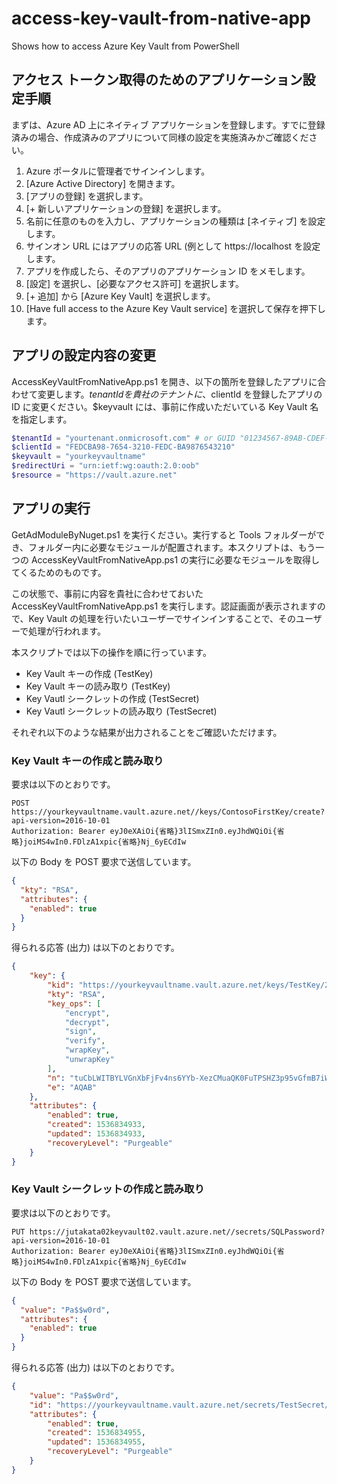 # access-key-vault-from-native-app

Shows how to access Azure Key Vault from PowerShell

## アクセス トークン取得のためのアプリケーション設定手順

まずは、Azure AD 上にネイティブ アプリケーションを登録します。すでに登録済みの場合、作成済みのアプリについて同様の設定を実施済みかご確認ください。

1. Azure ポータルに管理者でサインインします。
2. [Azure Active Directory] を開きます。
3. [アプリの登録] を選択します。
4. [+ 新しいアプリケーションの登録] を選択します。
5. 名前に任意のものを入力し、アプリケーションの種類は [ネイティブ] を設定します。
6. サインオン URL にはアプリの応答 URL (例として https://localhost を設定します。
7. アプリを作成したら、そのアプリのアプリケーション ID をメモします。
8. [設定] を選択し、[必要なアクセス許可] を選択します。
9. [+ 追加] から [Azure Key Vault] を選択します。
10. [Have full access to the Azure Key Vault service] を選択して保存を押下します。

## アプリの設定内容の変更

AccessKeyVaultFromNativeApp.ps1 を開き、以下の箇所を登録したアプリに合わせて変更します。$tenantId を貴社のテナントに、$clientId を登録したアプリの ID に変更ください。$keyvault には、事前に作成いただいている Key Vault 名を指定します。

```powershell
$tenantId = "yourtenant.onmicrosoft.com" # or GUID "01234567-89AB-CDEF-0123-456789ABCDEF"
$clientId = "FEDCBA98-7654-3210-FEDC-BA9876543210"
$keyvault = "yourkeyvaultname"
$redirectUri = "urn:ietf:wg:oauth:2.0:oob"
$resource = "https://vault.azure.net" 
```

## アプリの実行

GetAdModuleByNuget.ps1 を実行ください。実行すると Tools フォルダーができ、フォルダー内に必要なモジュールが配置されます。本スクリプトは、もう一つの AccessKeyVaultFromNativeApp.ps1 の実行に必要なモジュールを取得してくるためのものです。

この状態で、事前に内容を貴社に合わせておいた AccessKeyVaultFromNativeApp.ps1 を実行します。認証画面が表示されますので、Key Vault の処理を行いたいユーザーでサインインすることで、そのユーザーで処理が行われます。

本スクリプトでは以下の操作を順に行っています。

- Key Vault キーの作成 (TestKey)
- Key Vault キーの読み取り (TestKey)
- Key Vautl シークレットの作成 (TestSecret)
- Key Vautl シークレットの読み取り (TestSecret)

それぞれ以下のような結果が出力されることをご確認いただけます。

### Key Vault キーの作成と読み取り

要求は以下のとおりです。

```
POST https://yourkeyvaultname.vault.azure.net//keys/ContosoFirstKey/create?api-version=2016-10-01
Authorization: Bearer eyJ0eXAiOi{省略}3lISmxZIn0.eyJhdWQiOi{省略}joiMS4wIn0.FDlzA1xpic{省略}Nj_6yECdIw
```

以下の Body を POST 要求で送信しています。

```json
{
  "kty": "RSA",
  "attributes": {
    "enabled": true
  }
}
```

得られる応答 (出力) は以下のとおりです。

```json
{
    "key": {
        "kid": "https://yourkeyvaultname.vault.azure.net/keys/TestKey/25f66f574aa64bc5829139082e3ace63",
        "kty": "RSA",
        "key_ops": [
            "encrypt",
            "decrypt",
            "sign",
            "verify",
            "wrapKey",
            "unwrapKey"
        ],
        "n": "tuCbLWITBYLVGnXbFjFv4ns6YYb-XezCMuaQK0FuTPSHZ3p95vGfmB7iWmMvLEzeH4zoGbYtkGxpulMWU5QDfb_GM_N-bB0sjoiqOAj9LusR5ljGB8lmsfZvlu0TKol1Q0cn964Q99L9brI_wa90gt-qkaKFi-8Rs7Vq1BucrXnpAZpkafViz9MNWb_EshUUq424CA_O9UZn_W5jkkbEkvHkhedA3wLoYS9U97yvl6XtvU_P6NRFG7gKRuFDydQ6BqiYWnjAc3FOb1VaFWalt2i9E4LwR8RT5tfAj4bcbAM3aemFp0lZYM0XhtLXzauLDLI3cmkCCDKvKxkZbm_x6Q",
        "e": "AQAB"
    },
    "attributes": {
        "enabled": true,
        "created": 1536834933,
        "updated": 1536834933,
        "recoveryLevel": "Purgeable"
    }
}
```

### Key Vault シークレットの作成と読み取り

要求は以下のとおりです。

```
PUT https://jutakata02keyvault02.vault.azure.net//secrets/SQLPassword?api-version=2016-10-01 
Authorization: Bearer eyJ0eXAiOi{省略}3lISmxZIn0.eyJhdWQiOi{省略}joiMS4wIn0.FDlzA1xpic{省略}Nj_6yECdIw
```

以下の Body を POST 要求で送信しています。

```json
{
  "value": "Pa$$w0rd",
  "attributes": {
    "enabled": true
  }
}
```

得られる応答 (出力) は以下のとおりです。

```json
{
    "value": "Pa$$w0rd",
    "id": "https://yourkeyvaultname.vault.azure.net/secrets/TestSecret/886048f39c0d48c59bf66b25a4a0305c",
    "attributes": {
        "enabled": true,
        "created": 1536834955,
        "updated": 1536834955,
        "recoveryLevel": "Purgeable"
    }
}
```